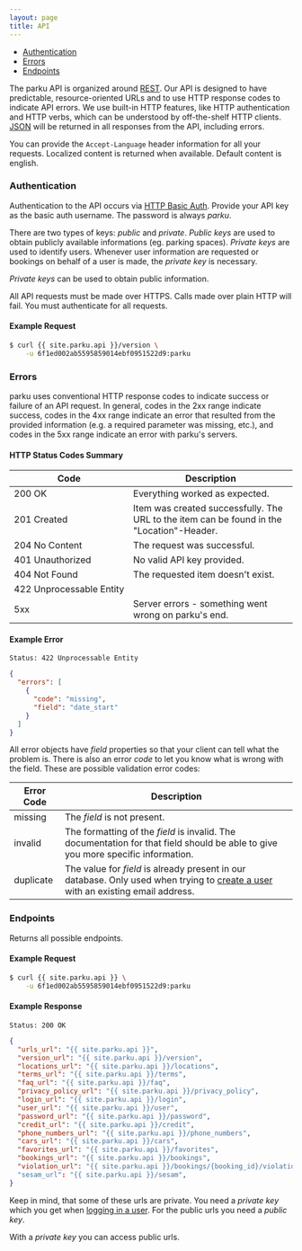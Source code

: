```yaml
---
layout: page
title: API
---
```


* [Authentication](#authentication)
* [Errors](#errors)
* [Endpoints](#endpoints)


The parku API is organized around [REST][REST]. Our API is designed to have predictable, resource-oriented URLs and to use HTTP response codes to indicate API errors. We use built-in HTTP features, like HTTP authentication and HTTP verbs, which can be understood by off-the-shelf HTTP clients. [JSON][JSON] will be returned in all responses from the API, including errors.

You can provide the `Accept-Language` header information for all your requests. Localized content is returned when available. Default content is english.

### <a name="authentication"></a>Authentication

Authentication to the API occurs via [HTTP Basic Auth][HTTP Basic Auth]. Provide your API key as the basic auth username. The password is always _parku_.

There are two types of keys: _public_ and _private_. _Public keys_ are used to obtain publicly available informations (eg. parking spaces). _Private keys_ are used to identify users. Whenever user information are requested or bookings on behalf of a user is made, the _private key_ is necessary.

_Private keys_ can be used to obtain public information.

All API requests must be made over HTTPS. Calls made over plain HTTP will fail. You must authenticate for all requests.

#### Example Request

```sh
$ curl {{ site.parku.api }}/version \
    -u 6f1ed002ab5595859014ebf0951522d9:parku
```

### <a name="errors"></a>Errors

parku uses conventional HTTP response codes to indicate success or failure of an API request. In general, codes in the 2xx range indicate success, codes in the 4xx range indicate an error that resulted from the provided information (e.g. a required parameter was missing, etc.), and codes in the 5xx range indicate an error with parku's servers.

#### HTTP Status Codes Summary

Code                | Description
--------------------|------------
<nobr>200 OK</nobr>              | Everything worked as expected.
<nobr>201 Created</nobr>         | Item was created successfully. The URL to the item can be found in the "Location"-Header.
<nobr>204 No Content</nobr>      | The request was successful.
<nobr>401 Unauthorized</nobr>    | No valid API key provided.
<nobr>404 Not Found</nobr>       | The requested item doesn't exist.
<nobr>422 Unprocessable Entity</nobr> | &nbsp;
5xx                 | Server errors - something went wrong on parku's end.

#### Example Error

```nginx
Status: 422 Unprocessable Entity
```

```json
{
  "errors": [
    {
      "code": "missing",
      "field": "date_start"
    }
  ]
}
```

All error objects have _field_ properties so that your client can tell what the problem is. There is also an error _code_ to let you know what is wrong with the field. These are possible validation error codes:

Error Code | Description
-----------|------------
missing    | The _field_ is not present.
invalid    | The formatting of the _field_ is invalid. The documentation for that field should be able to give you more specific information.
duplicate  | The value for _field_ is already present in our database. Only used when trying to [create a user][createuser] with an existing email address.


### <a name="endpoints"></a>Endpoints

Returns all possible endpoints.

#### Example Request

```sh
$ curl {{ site.parku.api }} \
    -u 6f1ed002ab5595859014ebf0951522d9:parku
```

#### Example Response

```nginx
Status: 200 OK
```
```json
{
  "urls_url": "{{ site.parku.api }}",
  "version_url": "{{ site.parku.api }}/version",
  "locations_url": "{{ site.parku.api }}/locations",
  "terms_url": "{{ site.parku.api }}/terms",
  "faq_url": "{{ site.parku.api }}/faq",
  "privacy_policy_url": "{{ site.parku.api }}/privacy_policy",
  "login_url": "{{ site.parku.api }}/login",
  "user_url": "{{ site.parku.api }}/user",
  "password_url": "{{ site.parku.api }}/password",
  "credit_url": "{{ site.parku.api }}/credit",
  "phone_numbers_url": "{{ site.parku.api }}/phone_numbers",
  "cars_url": "{{ site.parku.api }}/cars",
  "favorites_url": "{{ site.parku.api }}/favorites",
  "bookings_url": "{{ site.parku.api }}/bookings",
  "violation_url": "{{ site.parku.api }}/bookings/{booking_id}/violation"
  "sesam_url": "{{ site.parku.api }}/sesam",
}
```

Keep in mind, that some of these urls are private. You need a _private key_ which you get when [logging in a user][login].
For the public urls you need a _public key_.

With a _private key_ you can access public urls.

  [REST]: http://en.wikipedia.org/wiki/Representational_State_Transfer
  [JSON]: http://www.json.org/
  [HTTP Basic Auth]: http://en.wikipedia.org/wiki/Basic_access_authentication
  [HTTPS]: http://en.wikipedia.org/wiki/HTTP_Secure
  [login]: /api/login/
  [createuser]: /api/user/#create
